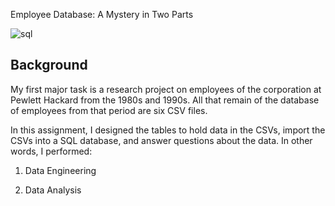 Employee Database: A Mystery in Two Parts

![sql](https://user-images.githubusercontent.com/11654374/129387150-793070ae-2df6-4e65-8672-f8dd66d2aed7.png)

## Background

My first major task is a research project on employees of the corporation at Pewlett Hackard from the 1980s and 1990s. All that remain of the database of employees from that period are six CSV files.

In this assignment, I designed the tables to hold data in the CSVs, import the CSVs into a SQL database, and answer questions about the data. In other words, I performed:

1. Data Engineering

2. Data Analysis



